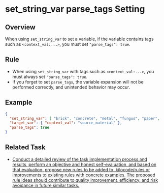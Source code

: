 # set_string_var parse_tags Setting

## Overview

When using `set_string_var` to set a variable, if the variable contains tags such as `<context_val:...>`, you must set `"parse_tags": true`.

## Rule

- When using `set_string_var` with tags such as `<context_val:...>`, you must always set `"parse_tags": true`.
- If you forget to set `parse_tags`, the variable expansion will not be performed correctly, and unintended behavior may occur.

## Example

```json
{
  "set_string_var": [ "brick", "concrete", "metal", "fungus", "paper", "log", "resin", "wood", "strconc", "wall" ],
  "target_var": { "context_val": "source_material" },
  "parse_tags": true
}
```

## Related Task

- [Conduct a detailed review of the task implementation process and results, perform an objective and honest self-evaluation, and based on that evaluation, propose new rules to be added to .kilocode/rules or improvements to existing rules with concrete examples. The proposed rule ideas should contribute to quality improvement, efficiency, and risk avoidance in future similar tasks.](#)